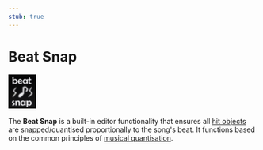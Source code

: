 ```yaml
---
stub: true
---
```


# Beat Snap

![](img/beat_snap.png "The symbol for Beat Snap as portrayed in an early osu! editor build (circa 2007)")

The **Beat Snap** is a built-in editor functionality that ensures all [hit objects](/wiki/Hit_object) are snapped/quantised proportionally to the song's beat. It functions based on the common principles of [musical quantisation](https://en.wikipedia.org/wiki/Quantization_(music)).
